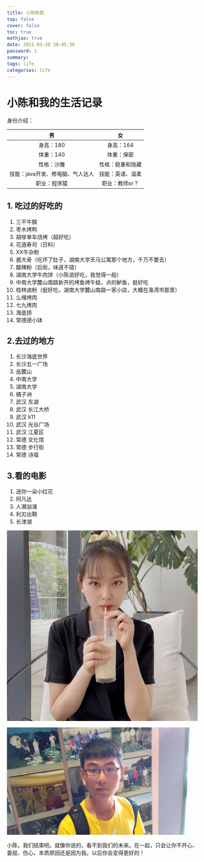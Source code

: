 ```yaml
---
title: 小陈和我
top: false
cover: false
toc: true
mathjax: true
date: 2021-03-30 20:45:30
password: 1
summary:
tags: life
categories: life
---
```


# 小陈和我的生活记录

身份介绍：

|                男                |        女        |
| :------------------------------: | :--------------: |
|            身高：180             |    身高：164     |
|            体重：140             |    体重：保密    |
|            性格：沙雕            | 性格：稳重和隐藏 |
| 技能：java开发、修电脑、气人达人 | 技能：英语、温柔 |
|           职业：程序猿           |  职业：教师or？  |

## 1. 吃过的好吃的

1. 三不牛腩
2. 枣木烤鸭
3. 胡嗲单车烧烤（超好吃）
4. 花道寿司（日料）
5. XX牛杂粉
6. 酱大骨（吃坏了肚子，湖南大学天马公寓那个地方，千万不要去）
7. 酸辣粉（后街，味道不错）
8. 湖南大学牛肉饼（小陈说好吃，我觉得一般）
9. 中南大学麓山南路新开的烤鱼烤牛蛙，点的鲈鱼，挺好吃
10. 桂林卤粉（挺好吃，湖南大学麓山南路一家小店，大概在渔湾市那里）
10. 么哩烤肉
10. 七九烤肉
10. 海底捞
10. 常德德小钵

## 2.去过的地方

1. 长沙海底世界
2. 长沙五一广场
3. 岳麓山
4. 中南大学
5. 湖南大学
6. 橘子洲
6. 武汉 东湖
6. 武汉 长江大桥
6. 武汉 k11
6. 武汉 光谷广场
6. 武汉 江夏区
6. 常德 文化馆
6. 常德 步行街
6. 常德 诗墙

## 3.看的电影

1. 送你一朵小红花
2. 阿凡达
3. 人潮汹涌
4. 利刃出鞘
4. 长津湖

![](love/小陈.jpg)

![](love/xxh.jpg)



































小陈，我们结束吧。就像你说的，看不到我们的未来。在一起，只会让你不开心、委屈、伤心，本质原因还是因为我。以后你会变得更好的！



